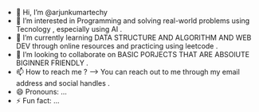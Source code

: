 - 👋 Hi, I’m @arjunkumartechy
- 👀 I’m interested in Programming and solving real-world problems using Tecnology , especially using AI . 
- 🌱 I’m currently learning DATA STRUCTURE AND ALGORITHM AND WEB DEV through online resources and practicing using leetcode . 
- 💞️ I’m looking to collaborate on BASIC PORJECTS THAT ARE ABSOlUTE BIGINNER FRIENDLY . 
- 📫 How to reach me  ? --> You can reach out to me through my email address and social handles  . 
- 😄 Pronouns: ...
- ⚡ Fun fact: ...

<!---
arjunkumartechy/arjunkumartechy is a ✨ special ✨ repository because its `README.md` (this file) appears on your GitHub profile.
You can click the Preview link to take a look at your changes.
--->
